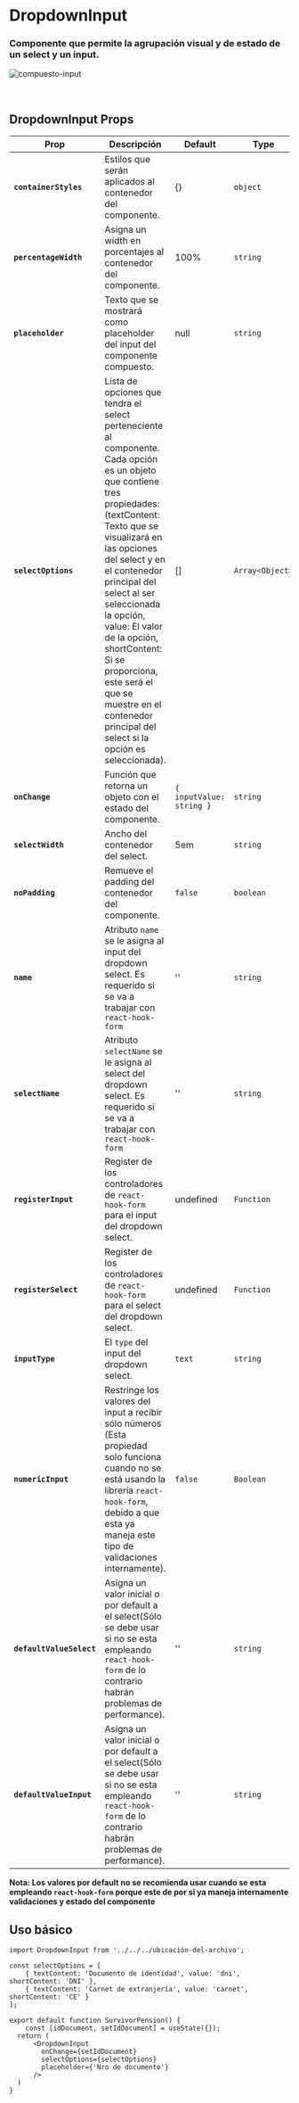 # DropdownInput

### Componente que permite la agrupación visual y de estado de un select y un input.

![compuesto-input](https://user-images.githubusercontent.com/32302890/95360657-4cff1e00-0891-11eb-9b8d-94d2fde5e33b.gif)

<br />

## DropdownInput Props

| Prop | Descripción | Default | Type |
|---|---|---|--|
|**`containerStyles`**|Estilos que serán aplicados al contenedor del componente. |{}| `object`
|**`percentageWidth`**|Asigna un width en porcentajes al contenedor del componente. |100%| `string`
|**`placeholder`**|Texto que se mostrará como placeholder del input del componente compuesto. |null| `string`
|**`selectOptions`**|Lista de opciones que tendra el select perteneciente al componente. Cada opción es un objeto que contiene tres propiedades: (textContent: Texto que se visualizará en las opciones del select y en el contenedor principal del select al ser seleccionada la opción, value: El valor de la opción, shortContent: Si se proporciona, este será el que se muestre en el contenedor principal del select si la opción es seleccionada). |[]| `Array<Object>`
|**`onChange`**|Función que retorna un objeto con el estado del componente. |`{ inputValue: string }`| `string`
|**`selectWidth`**|Ancho del contenedor del select. |5em| `string`
|**`noPadding`**|Remueve el padding del contenedor del componente. |`false`| `boolean`
|**`name`**|Atributo `name` se le asigna al input del dropdown select. Es requerido si se va a trabajar con `react-hook-form` | '' | `string`
|**`selectName`**|Atributo `selectName` se le asigna al select del dropdown select. Es requerido si se va a trabajar con `react-hook-form` | '' | `string`
|**`registerInput`**|Register de los controladores de `react-hook-form` para el input del dropdown select. | undefined | `Function`
|**`registerSelect`**|Register de los controladores de `react-hook-form` para el select del dropdown select. | undefined | `Function`
|**`inputType`**|El `type` del input del dropdown select. |`text`| `string`
|**`numericInput`**|Restringe los valores del input a recibir sólo números (Esta propiedad solo funciona cuando no se está usando la librería `react-hook-form`, debido a que esta ya maneja este tipo de validaciones internamente). |`false`| `Boolean`
|**`defaultValueSelect`**|Asigna un valor inicial o por default a el select(Sólo se debe usar si no se esta empleando `react-hook-form` de lo contrario habrán problemas de performance). |''| `string`
|**`defaultValueInput`**|Asigna un valor inicial o por default a el select(Sólo se debe usar si no se esta empleando `react-hook-form` de lo contrario habrán problemas de performance). |''| `string`


**Nota: Los valores por default no se recomienda usar cuando se esta empleando `react-hook-form` porque este de por si ya maneja internamente validaciones y estado del componente**

## Uso básico

```JSX
import DropdownInput from '../../../ubicación-del-archivo';

const selectOptions = [
    { textContent: 'Documento de identidad', value: 'dni', shortContent: 'DNI' },
    { textContent: 'Carnet de extranjería', value: 'carnet', shortContent: 'CE' }
];

export default function SurvivorPension() {
    const [idDocument, setIdDocument] = useState({});
  return (
      <DropdownInput
        onChange={setIdDocument}
        selectOptions={selectOptions}
        placeholder={'Nro de documento'}
      />
  )
}
```

